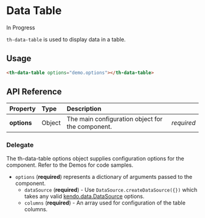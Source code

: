 # Data Table

<span class="badge orange">In Progress</span>

`th-data-table` is used to display data in a table.

## Usage

```html
<th-data-table options="demo.options"></th-data-table>
```

## API Reference

| Property        | Type        | Description   |   |
|:-------------   |:-------     | :-------------|---|
| **options**    | Object      | The main configuration object for the component. | *required* |

### Delegate
The th-data-table options object supplies configuration options for the component. Refer to the Demos for code samples.

* `options` (**required**) represents a dictionary of arguments passed to the component.
  * `dataSource` (**required**) - Use ```DataSource.createDataSource({})```
  which takes any valid [kendo.data.DataSource](http://docs.telerik.com/kendo-ui/api/javascript/data/datasource) options.
  * `columns` (**required**) - An array used for configuration of the table columns.
